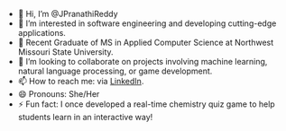 - 👋 Hi, I’m @JPranathiReddy
- 👀 I’m interested in software engineering and developing cutting-edge applications.
- 🌱 Recent Graduate of MS in Applied Computer Science at Northwest Missouri State University.
- 💞️ I’m looking to collaborate on projects involving machine learning, natural language processing, or game development.
- 📫 How to reach me: via [LinkedIn](https://www.linkedin.com/in/jpr08).
- 😄 Pronouns: She/Her
- ⚡ Fun fact: I once developed a real-time chemistry quiz game to help students learn in an interactive way!
